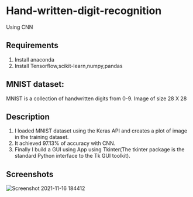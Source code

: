 # Hand-written-digit-recognition
Using CNN
## Requirements
1. Install anaconda
2. Install Tensorflow,scikit-learn,numpy,pandas
## MNIST dataset:
MNIST is a collection of handwritten digits from 0-9. Image of size 28 X 28
## Description
1. I loaded MNIST dataset using the Keras API and creates a plot of image in the training dataset.
2. It achieved 97.13% of accuracy with CNN.
3. Finally I build a GUI using App using Tkinter(The tkinter package is the standard Python interface to the Tk GUI toolkit).
## Screenshots
![Screenshot 2021-11-16 184412](https://user-images.githubusercontent.com/89067138/141993276-f264e741-cb8c-4367-99b6-f91971c78ecb.png)
